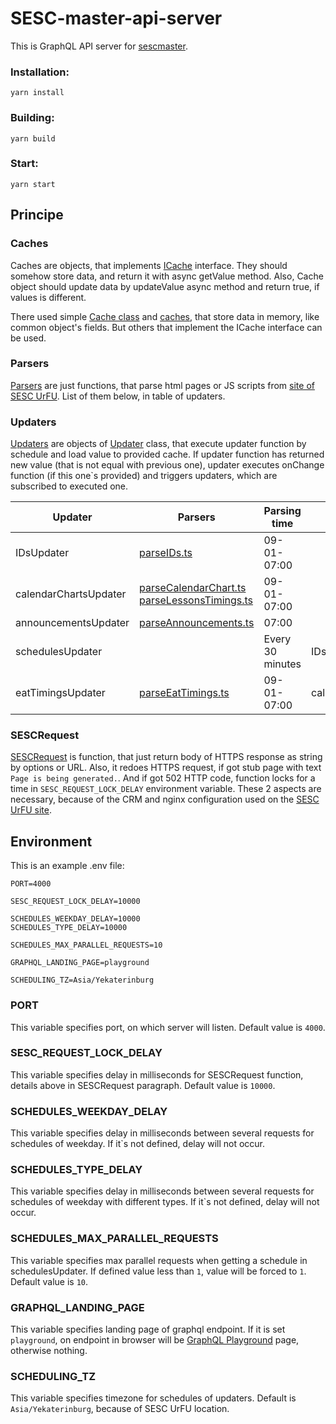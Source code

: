 # SESC-master-api-server

This is GraphQL API server for [sescmaster](https://sescmaster.ru).

### Installation:
```shell
yarn install
```

### Building:
```shell
yarn build
```

### Start:
```shell
yarn start
```

## Principe

### Caches
Caches are objects, that implements [ICache](src/utils/ICache.ts) interface. They should somehow store data, and return it with async getValue method. Also, Cache object should update data by updateValue async method and return true, if values is different.

There used simple [Cache class](src/utils/cache.ts) and [caches](src/caches.ts), that store data in memory, like common object's fields. But others that implement the ICache interface can be used.

### Parsers
[Parsers](src/sesc/parsers) are just functions, that parse html pages or JS scripts from [site of SESC UrFU](https://lyceum.urfu.ru). List of them below, in table of updaters.

### Updaters
[Updaters](src/updaters.ts) are objects of [Updater](src/utils/updater.ts) class, that execute updater function by schedule and load value to provided cache. If updater function has returned new value (that is not equal with previous one), updater executes onChange function (if this one`s provided) and triggers updaters, which are subscribed to executed one.

| Updater               | Parsers                                                                                                                           | Parsing time     | Required              | link                                                                  |
|-----------------------|-----------------------------------------------------------------------------------------------------------------------------------|------------------|-----------------------|-----------------------------------------------------------------------|
| IDsUpdater            | [parseIDs.ts](src/sesc/parsers/parseIDs.ts)                                                                                       | 09-01-07:00      |                       | https://lyceum.urfu.ru/ucheba/raspisanie-zanjatii                     |
| calendarChartsUpdater | [parseCalendarChart.ts](src/sesc/parsers/parseCalendarChart.ts) [parseLessonsTimings.ts](src/sesc/parsers/parseLessonsTimings.ts) | 09-01-07:00      |                       | https://lyceum.urfu.ru/fileadmin/user_upload/scripts/zvonkiCalGraf.js |
| announcementsUpdater  | [parseAnnouncements.ts](src/sesc/parsers/parseAnnouncements.ts)                                                                   | 07:00            |                       | https://lyceum.urfu.ru/dopolnitelnye-stranicy/objavlenija             |
| schedulesUpdater      |                                                                                                                                   | Every 30 minutes | IDsUpdater            | https://lyceum.urfu.ru/ucheba/raspisanie-zanjatii                     |
| eatTimingsUpdater     | [parseEatTimings.ts](src/sesc/parsers/parseEatTimings.ts)                                                                         | 09-01-07:00      | calendarChartsUpdater | https://lyceum.urfu.ru/ucheba/godovoi-kalendarnyi-grafik              |

### SESCRequest
[SESCRequest](src/sesc/request.ts) is function, that just return body of HTTPS response as string by options or URL. Also, it redoes HTTPS request, if got stub page with text `Page is being generated.`. And if got 502 HTTP code, function locks for a time in `SESC_REQUEST_LOCK_DELAY` environment variable. These 2 aspects are necessary, because of the CRM and nginx configuration used on the [SESC UrFU site](https://lyceum.urfu.ru).

## Environment
This is an example .env file:
```shell
PORT=4000

SESC_REQUEST_LOCK_DELAY=10000

SCHEDULES_WEEKDAY_DELAY=10000
SCHEDULES_TYPE_DELAY=10000

SCHEDULES_MAX_PARALLEL_REQUESTS=10

GRAPHQL_LANDING_PAGE=playground

SCHEDULING_TZ=Asia/Yekaterinburg
```
### PORT
This variable specifies port, on which server will listen. Default value is `4000`.

### SESC_REQUEST_LOCK_DELAY
This variable specifies delay in milliseconds for SESCRequest function, details above in SESCRequest paragraph. Default value is `10000`.

### SCHEDULES_WEEKDAY_DELAY
This variable specifies delay in milliseconds between several requests for schedules of weekday. If it`s not defined, delay will not occur.

### SCHEDULES_TYPE_DELAY
This variable specifies delay in milliseconds between several requests for schedules of weekday with different types. If it`s not defined, delay will not occur.

### SCHEDULES_MAX_PARALLEL_REQUESTS
This variable specifies max parallel requests when getting a schedule in schedulesUpdater. If defined value less than `1`, value will be forced to `1`. Default value is `10`.

### GRAPHQL_LANDING_PAGE
This variable specifies landing page of graphql endpoint. If it is set `playground`, on endpoint in browser will be [GraphQL Playground](https://www.apollographql.com/docs/apollo-server/v2/testing/graphql-playground) page, otherwise nothing.

### SCHEDULING_TZ
This variable specifies timezone for schedules of updaters. Default is `Asia/Yekaterinburg`, because of SESC UrFU location. 
